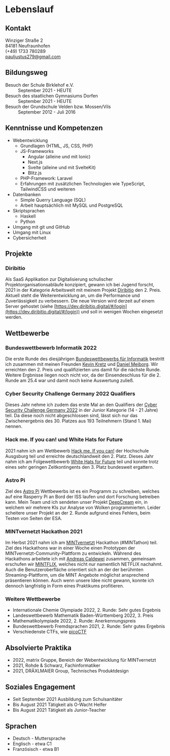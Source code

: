 # Lebenslauf

## Kontakt
Winziger Straße 2  
84181 Neufraunhofen  
(+49) 1733 780289  
[pauljustus279@gmail.com](mailto:pauljustus279@gmail.com)

## Bildungsweg
<dl>
<dt>Besuch der Schule Birklehof e.V.</dt>
<dd>September 2021 - HEUTE</dd>
<dt>Besuch des staatlichen Gymnasiums Dorfen</dt>
<dd>September 2021 - HEUTE</dd>
<dt>Besuch der Grundschule Velden bzw. Mossen/Vils</dt>
<dd>September 2012 - Juli 2016</dd>
</dl>

## Kenntnisse und Kompetenzen
- Webentwicklung
    - Grundlagen (HTML, JS, CSS, PHP)
    - JS-Frameworks
        - Angular (alleine und mit Ionic)
        - Next.js
        - Svelte (alleine und mit SvelteKit)
        - Blitz.js
    - PHP-Framework: Laravel
    - Erfahrungen mit zusätzlichen Technologien wie TypeScript, TailwindCSS und weiteren
- Datenbanken
    - Simple Querry Language (SQL)
    - Arbeit hauptsächlich mit MySQL und PostgreSQL
- Skriptsprachen
    - Haskell
    - Python
- Umgang mit git und GitHub
- Umgang mit Linux
- Cybersicherheit

## Projekte
### Diribitio
Als SaaS Applikation zur Digitalisierung schulischer Projektorganisationsabläufe konzipiert, gewann ich bei Jugend forscht, 2021 in der Kategorie Arbeitswelt mit meinem Projekt [Diribitio](https://www.diribitio.digital/) den 2. Preis. Aktuell steht die Weiterentwicklung an, um die Performance und Zuverlässigkeit zu verbessern. Die neue Version wird derzeit auf einem Server gehostet (siehe [https://dev.diribitio.digital/#/login](https://dev.diribitio.digital/#/login)) und soll in wenigen Wochen eingesetzt werden.


## Wettbewerbe
### Bundeswettbewerb Informatik 2022
Die erste Runde des diesjährigen [Bundeswettbewerbs für Informatik](https://bwinf.de/bundeswettbewerb/) bestritt ich zusammen mit meinen Freunden [Kevin Kretz](https://github.com/theKevinKretz) und [Daniel Meiborg](https://github.com/DanielMeiborg). Wir erreichten den 2. Preis und qualifizierten uns damit für die nächste Runde. Weitere Ergbnisse liegen noch nicht vor, da der Einsendeschluss für die 2. Runde am 25.4 war und damit noch keine Auswertung zuließ.

### Cyber Security Challenge Germany 2022 Qualifiers
Dieses Jahr nehme ich zudem das erste Mal an den Qualifiers der [Cyber Security Challenge Germany 2022](https://cscg.live/) in der Junior Kategorie (14 - 21 Jahre) teil. Da diese noch nicht abgeschlossen sind, lässt sich nur das Zwischenergebnis des 30. Platzes aus 193 Teilnehmern (Stand 1. Mai) nennen.

### Hack me. If you can! und White Hats for Future
2021 nahm ich am Wettbewerb [Hack me. If you can!](https://www.hs-augsburg.de/Informatik/HSA-innos/Institut/Hack-me-if-you-can.html) der Hochschule Ausgsburg teil und erreichte deutschlandweit den 2. Platz. Dieses Jahr nahm ich am Folgewettbewerb [White Hats for Future](https://www.hs-augsburg.de/Informatik/HSA-innos/Institut/white-hats-for-future.html) teil und konnte trotz eines sehr geringen Zeitkontingents den 3. Platz bundesweit ergattern.

### Astro Pi
Ziel des [Astro Pi](https://astro-pi.org/) Wettbewerbs ist es ein Programm zu schreiben, welches auf eine Rasperry Pi an Bord der ISS laufen und dort Forschung betreiben kann. Mein Team und ich sendeten unser Projekt [DeepCream](https://www.deepcream.eu/home/) ein, in welchem wir mehrere KIs zur Analyse von Wolken programmierten. Leider scheitere unser Projekt an der 2. Runde aufgrund eines Fehlers, beim Testen von Seiten der ESA.

### MINTvernetzt Hackathon 2021
Im Herbst 2021 nahm ich am [MINTvernetzt](https://mint-vernetzt.de/) Hackathon (#MINTathon) teil. Ziel des Hackathons war in einer Woche einen Prototypen der MINTvernetzt-Community-Plattform zu entwickeln. Während des Hackathons arbeitete ich mit [Andreas Caldewei](https://github.com/AndreasCaldewei) zusammen, gemeinsam erschufen wir [MINTFLIX](https://github.com/AndreasCaldewei/mint-vernetzt), welches nicht nur namentlich NETFLIX nachahmt. Auch die Benutzeroberfläche orientiert sich an der der berühmten Streaming-Plattform, um die MINT Angebote möglichst ansprechend präsentieren können. Auch wenn unsere Idee nicht gewann, konnte ich dennoch langfristig in Form eines Praktikums profitieren.

### Weitere Wettbewerbe
- Internationale Chemie Olympiade 2022, 2. Runde: Sehr gutes Ergebnis
- Landeswettbewerb Mathematik Baden-Württemberg 2022, 3. Preis
- Mathematikolympiade 2022, 2. Runde: Anerkennungspreis
- Bundeswettbewerb Fremdsprachen 2021, 2. Runde: Sehr gutes Ergebnis
- Verschiedenste CTFs, wie [picoCTF](https://picoctf.org/)

## Absolvierte Praktika
- 2022, matrix Gruppe, Bereich der Webentwicklung für MINTvernetzt
- 2021, Rohde & Schwarz, Fachinformatiker
- 2021, DRÄXLMAIER Group, Technisches Produktdesign

## Soziales Engagement
- Seit September 2021 Ausbildung zum Schulsanitäter
- Bis August 2021 Tätigkeit als O-Wacht Helfer
- Bis August 2021 Tätigkeit als Junior-Teacher

## Sprachen
- Deutsch - Muttersprache
- Englisch - etwa C1
- Französisch - etwa B1
